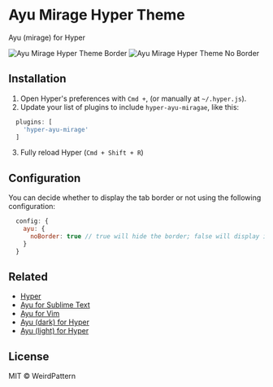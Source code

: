 # Ayu Mirage Hyper Theme
Ayu (mirage) for Hyper

![Ayu Mirage Hyper Theme Border](https://cloud.githubusercontent.com/assets/19519411/26340074/f721a892-3f51-11e7-957c-90576cc92646.png)
![Ayu Mirage Hyper Theme No Border](https://cloud.githubusercontent.com/assets/19519411/26340080/fac0f5e8-3f51-11e7-9a8f-760c5fa80c55.png)

## Installation
1. Open Hyper's preferences with `Cmd +`, (or manually at `~/.hyper.js`).
2. Update your list of plugins to include `hyper-ayu-miragae`, like this:

```javascript
  plugins: [
    'hyper-ayu-mirage'
  ]
```

3. Fully reload Hyper (`Cmd + Shift + R`)

## Configuration
You can decide whether to display the tab border or not using the following configuration:

```javascript
  config: {
    ayu: {
      noBorder: true // true will hide the border; false will display it.
    }
  }
```

## Related

- [Hyper](https://hyper.is/)
- [Ayu for Sublime Text](https://github.com/dempfi/ayu)
- [Ayu for Vim](https://github.com/ayu-theme/ayu-vim)
- [Ayu (dark) for Hyper](https://github.com/licatajustin/hyper-ayu)
- [Ayu (light) for Hyper](https://github.com/weirdpattern/hyper-ayu-light)

## License
MIT © WeirdPattern
